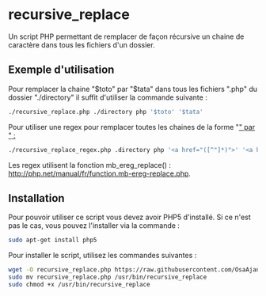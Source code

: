 # recursive_replace
Un script PHP permettant de remplacer de façon récursive un chaine de caractère dans tous les fichiers d'un dossier.

## Exemple d'utilisation
Pour remplacer la chaine "$toto" par "$tata" dans tous les fichiers ".php" du dossier "./directory" il suffit d'utiliser la commande suivante :
```bash
./recursive_replace.php ./directory php '$toto' '$tata'
```

Pour utiliser une regex pour remplacer toutes les chaines de la forme "<a href="*">" par "<a href="*" title="*"> :
```bash
./recursive_replace_regex.php .directory php '<a href="([^"]*)">' '<a href="\1" title="\1">'
```
Les regex utilisent la fonction mb_ereg_replace() : http://php.net/manual/fr/function.mb-ereg-replace.php.

## Installation
Pour pouvoir utiliser ce script vous devez avoir PHP5 d'installé. Si ce n'est pas le cas, vous pouvez l'installer via la commande :
```bash
sudo apt-get install php5
```

Pour installer le script, utilisez les commandes suivantes :
```bash
wget -O recursive_replace.php https://raw.githubusercontent.com/OsaAjani/recursive_replace/master/recursive_replace.php
sudo mv recursive_replace.php /usr/bin/recursive_replace
sudo chmod +x /usr/bin/recursive_replace
```
